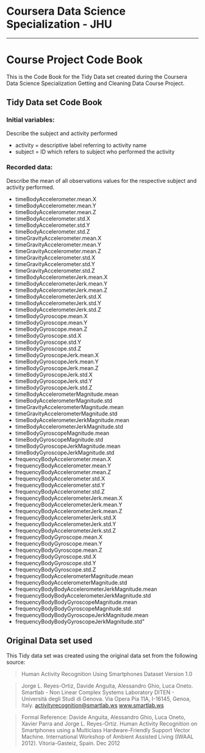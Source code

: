 # Coursera Data Science Specialization - JHU
***

# Course Project Code Book
This is the Code Book for the Tidy Data set created during the Coursera Data Science Specialization Getting and Cleaning Data Course Project.

## Tidy Data set Code Book
### Initial variables:
Describe the subject and activity performed

- activity = descriptive label referring to activity name
- subject = ID which refers to subject who performed the activity

### Recorded data:
Describe the mean of all observations values for the respective subject and activity performed.

- timeBodyAccelerometer.mean.X
- timeBodyAccelerometer.mean.Y
- timeBodyAccelerometer.mean.Z
- timeBodyAccelerometer.std.X
- timeBodyAccelerometer.std.Y
- timeBodyAccelerometer.std.Z
- timeGravityAccelerometer.mean.X
- timeGravityAccelerometer.mean.Y
- timeGravityAccelerometer.mean.Z
- timeGravityAccelerometer.std.X
- timeGravityAccelerometer.std.Y
- timeGravityAccelerometer.std.Z
- timeBodyAccelerometerJerk.mean.X
- timeBodyAccelerometerJerk.mean.Y
- timeBodyAccelerometerJerk.mean.Z
- timeBodyAccelerometerJerk.std.X
- timeBodyAccelerometerJerk.std.Y
- timeBodyAccelerometerJerk.std.Z
- timeBodyGyroscope.mean.X
- timeBodyGyroscope.mean.Y
- timeBodyGyroscope.mean.Z
- timeBodyGyroscope.std.X
- timeBodyGyroscope.std.Y
- timeBodyGyroscope.std.Z
- timeBodyGyroscopeJerk.mean.X
- timeBodyGyroscopeJerk.mean.Y
- timeBodyGyroscopeJerk.mean.Z
- timeBodyGyroscopeJerk.std.X
- timeBodyGyroscopeJerk.std.Y
- timeBodyGyroscopeJerk.std.Z
- timeBodyAccelerometerMagnitude.mean
- timeBodyAccelerometerMagnitude.std
- timeGravityAccelerometerMagnitude.mean
- timeGravityAccelerometerMagnitude.std
- timeBodyAccelerometerJerkMagnitude.mean
- timeBodyAccelerometerJerkMagnitude.std
- timeBodyGyroscopeMagnitude.mean
- timeBodyGyroscopeMagnitude.std
- timeBodyGyroscopeJerkMagnitude.mean
- timeBodyGyroscopeJerkMagnitude.std
- frequencyBodyAccelerometer.mean.X
- frequencyBodyAccelerometer.mean.Y
- frequencyBodyAccelerometer.mean.Z
- frequencyBodyAccelerometer.std.X
- frequencyBodyAccelerometer.std.Y
- frequencyBodyAccelerometer.std.Z
- frequencyBodyAccelerometerJerk.mean.X
- frequencyBodyAccelerometerJerk.mean.Y
- frequencyBodyAccelerometerJerk.mean.Z
- frequencyBodyAccelerometerJerk.std.X
- frequencyBodyAccelerometerJerk.std.Y
- frequencyBodyAccelerometerJerk.std.Z
- frequencyBodyGyroscope.mean.X
- frequencyBodyGyroscope.mean.Y
- frequencyBodyGyroscope.mean.Z
- frequencyBodyGyroscope.std.X
- frequencyBodyGyroscope.std.Y
- frequencyBodyGyroscope.std.Z
- frequencyBodyAccelerometerMagnitude.mean
- frequencyBodyAccelerometerMagnitude.std
- frequencyBodyBodyAccelerometerJerkMagnitude.mean
- frequencyBodyBodyAccelerometerJerkMagnitude.std
- frequencyBodyBodyGyroscopeMagnitude.mean
- frequencyBodyBodyGyroscopeMagnitude.std
- frequencyBodyBodyGyroscopeJerkMagnitude.mean
- frequencyBodyBodyGyroscopeJerkMagnitude.std"


## Original Data set used
This Tidy data set was created using the original data set from the following source:


> Human Activity Recognition Using Smartphones Dataset
> Version 1.0

> Jorge L. Reyes-Ortiz, Davide Anguita, Alessandro Ghio, Luca Oneto.
> Smartlab - Non Linear Complex Systems Laboratory
> DITEN - Università degli Studi di Genova.
> Via Opera Pia 11A, I-16145, Genoa, Italy.
> activityrecognition@smartlab.ws
> www.smartlab.ws

> Formal Reference:
> Davide Anguita, Alessandro Ghio, Luca Oneto, Xavier Parra and Jorge L. Reyes-Ortiz. Human Activity Recognition on Smartphones using a Multiclass Hardware-Friendly Support Vector Machine. International Workshop of Ambient Assisted Living (IWAAL 2012). Vitoria-Gasteiz, Spain. Dec 2012
